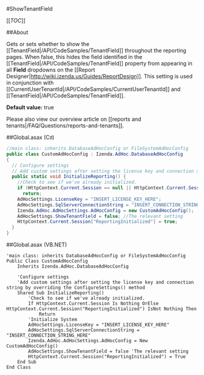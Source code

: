 #ShowTenantField

[[_TOC_]]

##About

Gets or sets whether to show the [[TenantField|/API/CodeSamples/TenantField]] throughout the reporting pages. When false, this hides the field identified in the [[TenantField|/API/CodeSamples/TenantField]] property from appearing in all **Field** dropdowns on the [[Report Designer|http://wiki.izenda.us/Guides/ReportDesign]]. This setting is used in conjunction with [[CurrentUserTenantId|/API/CodeSamples/CurrentUserTenantId]] and [[TenantField|/API/CodeSamples/TenantField]]. 

**Default value:** true

Please also view our overview article on [[reports and tenants|/FAQ/Questions/reports-and-tenants]].

##Global.asax (C♯)

```csharp
//main class: inherits DatabaseAdHocConfig or FileSystemAdHocConfig
public class CustomAdHocConfig : Izenda.AdHoc.DatabaseAdHocConfig
{
  // Configure settings
  // Add custom settings after setting the license key and connection string by overriding the ConfigureSettings() method
  public static void InitializeReporting() {
    //Check to see if we've already initialized.
    if (HttpContext.Current.Session == null || HttpContext.Current.Session["ReportingInitialized"] != null)
      return;
    AdHocSettings.LicenseKey = "INSERT_LICENSE_KEY_HERE";
    AdHocSettings.SqlServerConnectionString = "INSERT_CONNECTION_STRING_HERE";
    Izenda.AdHoc.AdHocSettings.AdHocConfig = new CustomAdHocConfig();
    AdHocSettings.ShowTenantField = false; //The relevant setting
    HttpContext.Current.Session["ReportingInitialized"] = true;
  }
}
```

##Global.asax (VB.NET)

```visualbasic
'main class: inherits DatabaseAdHocConfig or FileSystemAdHocConfig
Public Class CustomAdHocConfig
    Inherits Izenda.AdHoc.DatabaseAdHocConfig

    'Configure settings
    'Add custom settings after setting the license key and connection string by overriding the ConfigureSettings() method
    Shared Sub InitializeReporting()
        'Check to see if we've already initialized.
        If HttpContext.Current.Session Is Nothing OrElse HttpContext.Current.Session("ReportingInitialized") IsNot Nothing Then
            Return
        'Initialize System
        AdHocSettings.LicenseKey = "INSERT_LICENSE_KEY_HERE"
        AdHocSettings.SqlServerConnectionString = "INSERT_CONNECTION_STRING_HERE"
        Izenda.AdHoc.AdHocSettings.AdHocConfig = New CustomAdHocConfig()
        AdHocSettings.ShowTenantField = false 'The relevant setting
        HttpContext.Current.Session("ReportingInitialized") = True
    End Sub
End Class
```